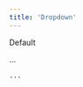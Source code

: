 ```yaml
---
title: 'Dropdown'
---
```


<div class="demo">

  <p class="demo__title">Default</p>

  <div class="demo__example">
    <div class="demo__output">
      ...
    </div>

```html
...
```

  </div>
</div>
